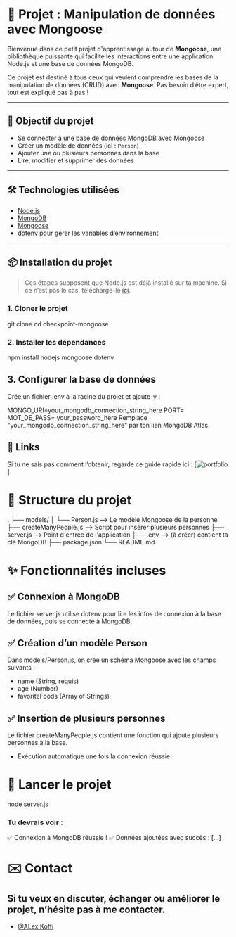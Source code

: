 # 📁 Projet : Manipulation de données avec Mongoose

Bienvenue dans ce petit projet d'apprentissage autour de **Mongoose**, une bibliothèque puissante qui facilite les interactions entre une application Node.js et une base de données MongoDB.

Ce projet est destiné à tous ceux qui veulent comprendre les bases de la manipulation de données (CRUD) avec **Mongoose**. Pas besoin d’être expert, tout est expliqué pas à pas !

---

## 🧠 Objectif du projet

- Se connecter à une base de données MongoDB avec Mongoose
- Créer un modèle de données (ici : `Person`)
- Ajouter une ou plusieurs personnes dans la base
- Lire, modifier et supprimer des données

---

## 🛠️ Technologies utilisées

- [Node.js](https://nodejs.org/)
- [MongoDB](https://www.mongodb.com/)
- [Mongoose](https://mongoosejs.com/)
- [dotenv](https://www.npmjs.com/package/dotenv) pour gérer les variables d’environnement

---

## 📦 Installation du projet

> Ces étapes supposent que Node.js est déjà installé sur ta machine. Si ce n’est pas le cas, télécharge-le [ici](https://nodejs.org/).

### 1. Cloner le projet

git clone <lien-du-projet>
cd checkpoint-mongoose

### 2. Installer les dépendances

npm install nodejs mongoose dotenv

## 3. Configurer la base de données

Crée un fichier .env à la racine du projet et ajoute-y :

MONGO_URI=your_mongodb_connection_string_here
PORT= 
MOT_DE_PASS= your_password_here
Remplace "your_mongodb_connection_string_here" par ton lien MongoDB Atlas.

## 🔗 Links
Si tu ne sais pas comment l’obtenir, regarde ce guide rapide ici :
[![portfolio]( https://www.mongodb.com/docs/atlas/getting-started/)]


# 📁 Structure du projet

.
├── models/
│   └── Person.js           --> Le modèle Mongoose de la personne
├── createManyPeople.js     --> Script pour insérer plusieurs personnes
├── server.js               --> Point d'entrée de l'application
├── .env                    --> (à créer) contient ta clé MongoDB
├── package.json
└── README.md

# ✨ Fonctionnalités incluses
## ✅ Connexion à MongoDB
Le fichier server.js utilise dotenv pour lire les infos de connexion à la base de données, puis se connecte à MongoDB.

## ✅ Création d’un modèle Person

Dans models/Person.js, on crée un schéma Mongoose avec les champs suivants :

- name (String, requis)
- age (Number)
- favoriteFoods (Array of Strings)

## ✅ Insertion de plusieurs personnes

 Le fichier createManyPeople.js contient une fonction qui ajoute plusieurs personnes à la base.

- Exécution automatique une fois la connexion réussie.

# 🚀 Lancer le projet

node server.js

### Tu devrais voir :

✅ Connexion à MongoDB réussie !
✅ Données ajoutées avec succès : [...]

# ✉️ Contact

## Si tu veux en discuter, échanger ou améliorer le projet, n’hésite pas à me contacter.

- [@ALex Koffi](https://github.com/alexkoffi2004)
